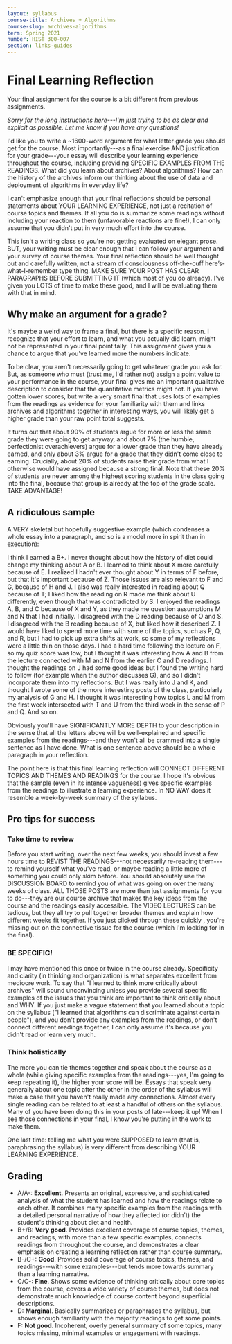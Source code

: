 ```yaml
---
layout: syllabus
course-title: Archives + Algorithms
course-slug: archives-algorithms
term: Spring 2021
number: HIST 300-007
section: links-guides
---
```


# Final Learning Reflection
Your final assignment for the course is a bit different from previous assignments.

_Sorry for the long instructions here---I'm just trying to be as clear and explicit as possible. Let me know if you have any questions!_

I'd like you to write a ~1600-word argument for what letter grade you should get for the course. Most importantly---as a final exercise AND justification for your grade---your essay will describe your learning experience throughout the course, including providing SPECIFIC EXAMPLES FROM THE READINGS. What did you learn about archives? About algorithms? How can the history of the archives inform our thinking about the use of data and deployment of algorithms in everyday life?

I can't emphasize enough that your final reflections should be personal statements about YOUR LEARNING EXPERIENCE, not just a recitation of course topics and themes. If all you do is summarize some readings without including your reaction to them (unfavorable reactions are fine!), I can only assume that you didn't put in very much effort into the course.

This isn't a writing class so you're not getting evaluated on elegant prose. BUT, your writing must be clear enough that I can follow your argument and your survey of course themes. Your final reflection should be well thought out and carefully written, not a stream of consciousness off-the-cuff here’s-what-I-remember type thing. MAKE SURE YOUR POST HAS CLEAR PARAGRAPHS BEFORE SUBMITTING IT (which most of you do already). I've given you LOTS of time to make these good, and I will be evaluating them with that in mind.



## Why make an argument for a grade?
It's maybe a weird way to frame a final, but there is a specific reason. I recognize that your effort to learn, and what you actually did learn, might not be represented in your final point tally. This assignment gives you a chance to argue that you've learned more the numbers indicate.

To be clear, you aren't necessarily going to get whatever grade you ask for. But, as someone who must (trust me, I'd rather not) assign a point value to your performance in the course, your final gives me an important qualitative description to consider that the quantitative metrics might not. If you have gotten lower scores, but write a very smart final that uses lots of examples from the readings as evidence for your familiarity with them and links archives and algorithms together in interesting ways, you will likely get a higher grade than your raw point total suggests.

It turns out that about 90% of students argue for more or less the same grade they were going to get anyway, and about 7% (the humble, perfectionist overachievers) argue for a lower grade than they have already earned, and only about 3% argue for a grade that they didn't come close to earning. Crucially, about 20% of students raise their grade from what I otherwise would have assigned because a strong final. Note that these 20% of students are never among the highest scoring students in the class going into the final, because that group is already at the top of the grade scale. TAKE ADVANTAGE!


## A ridiculous sample
A VERY skeletal but hopefully suggestive example (which condenses a whole essay into a paragraph, and so is a model more in spirit than in execution):

I think I earned a B+. I never thought about how the history of diet could change my thinking about A or B. I learned to think about X more carefully because of E. I realized I hadn't ever thought about Y in terms of F before, but that it's important because of Z. Those issues are also relevant to F and G, because of H and J. I also was really interested in reading about Q because of T; I liked how the reading on R made me think about U differently, even though that was contradicted by S. I enjoyed the readings A, B, and C because of X and Y, as they made me question assumptions M and N that I had initially. I disagreed with the D reading because of O and S. I disagreed with the B reading because of X, but liked how it described Z. I would have liked to spend more time with some of the topics, such as P, Q, and R, but I had to pick up extra shifts at work, so some of my reflections were a little thin on those days. I had a hard time following the lecture on F, so my quiz score was low, but I thought it was interesting how A and B from the lecture connected with M and N from the earlier C and D readings. I thought the readings on J had some good ideas but I found the writing hard to follow (for example when the author discusses G), and so I didn't incorporate them into my reflections. But I was really into J and K, and thought I wrote some of the more interesting posts of the class, particularly my analysis of G and H. I thought it was interesting how topics L and M from the first week intersected with T and U from the third week in the sense of P and Q. And so on.

Obviously you'll have SIGNIFICANTLY MORE DEPTH to your description in the sense that all the letters above will be well-explained and specific examples from the readings---and they won't all be crammed into a single sentence as I have done. What is one sentence above should be a whole paragraph in your reflection.

The point here is that this final learning reflection will CONNECT DIFFERENT TOPICS AND THEMES AND READINGS for the course. I hope it's obvious that the sample (even in its intense vagueness) gives specific examples from the readings to illustrate a learning experience. In NO WAY does it resemble a week-by-week summary of the syllabus.



## Pro tips for success

### Take time to review
Before you start writing, over the next few weeks, you should invest a few hours time to REVIST THE READINGS---not necessarily re-reading them---to remind yourself what you've read, or maybe reading a little more of something you could only skim before. You should absolutely use the DISCUSSION BOARD to remind you of what was going on over the many weeks of class. ALL THOSE POSTS are more than just assignments for you to do---they are our course archive that makes the key ideas from the course and the readings easily accessible. The VIDEO LECTURES can be tedious, but they all try to pull together broader themes and explain how different weeks fit together. If you just clicked through these quickly , you're missing out on the connective tissue for the course (which I'm looking for in the final).


### BE SPECIFIC!
I may have mentioned this once or twice in the course already. Specificity and clarity (in thinking and organization) is what separates excellent from mediocre work. To say that "I learned to think more critically about archives" will sound unconvincing unless you provide several specific examples of the issues that you think are important to think critically about and WHY. If you just make a vague statement that you learned about a topic on the syllabus ("I learned that algorithms can discriminate against certain people"), and you don't provide any examples from the readings, or don't connect different readings together, I can only assume it's because you didn't read or learn very much.



### Think holistically
The more you can tie themes together and speak about the course as a whole (while giving specific examples from the readings---yes, I'm going to keep repeating it), the higher your score will be. Essays that speak very generally about one topic after the other in the order of the syllabus will make a case that you haven't really made any connections. Almost every single reading can be related to at least a handful of others on the syllabus. Many of you have been doing this in your posts of late---keep it up! When I see those connections in your final, I know you're putting in the work to make them.

One last time: telling me what you were SUPPOSED to learn (that is, paraphrasing the syllabus) is very different from describing YOUR LEARNING EXPERIENCE.



## Grading
- A/A-: **Excellent**. Presents an original, expressive, and sophisticated analysis of what the student has learned and how the readings relate to each other. It combines many specific examples from the readings with a detailed personal narrative of how they affected (or didn't) the student's thinking about diet and health.
- B+/B: **Very good**. Provides excellent coverage of course topics, themes, and readings, with more than a few specific examples, connects readings from throughout the course, and demonstrates a clear emphasis on creating a learning reflection rather than course summary.
- B-/C+: **Good**. Provides solid coverage of course topics, themes, and readings---with some examples---but tends more towards summary than a learning narrative.
- C/C-: **Fine**. Shows some evidence of thinking critically about core topics from the course, covers a wide variety of course themes, but does not demonstrate much knowledge of course content beyond superficial descriptions.
- D: **Marginal**. Basically summarizes or paraphrases the syllabus, but shows enough familiarity with the majority readings to get some points.
- F: **Not good**. Incoherent, overly general summary of some topics, many topics missing, minimal examples or engagement with readings.
